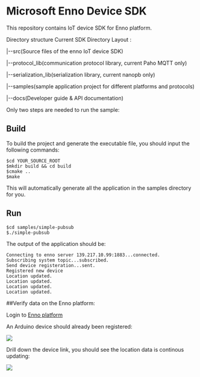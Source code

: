 # Microsoft Enno Device SDK

This repository contains IoT device SDK for Enno platform.

Directory structure Current SDK Directory Layout :

|--src(Source files of the enno IoT device SDK)

|--protocol_lib(communication protocol library, current Paho MQTT only)

|--serialization_lib(serialization library, current nanopb only)

|--samples(sample application project for different platforms and protocols)

|--docs(Developer guide & API documentation)
  
Only two steps are needed to run the sample:

## Build 

To build the project and generate the executable file, you should input the following commands:
```
$cd YOUR_SOURCE_ROOT
$mkdir build && cd build
$cmake ..
$make
```
This will automatically generate all the application in the samples directory for you.
## Run
```
$cd samples/simple-pubsub
$./simple-pubsub
```

The output of the application should be:
```
Connecting to enno server 139.217.10.99:1883...connected.
Subscribing system topic...subscribed.
Send device registeration...sent.
Registered new device
Location updated.
Location updated.
Location updated.
Location updated.

```

##Verify data on the Enno platform:

Login to [Enno platform](http://http://sitewhere.chinacloudapp.cn:8080/sitewhere/admin/devices/list.html)

An Arduino device should already been registered:
 
![](http://i.imgur.com/iglx2Ax.png)

Drill down the device link, you should see the location data is continous updating:

![](http://i.imgur.com/AaHZhlV.png)
    
